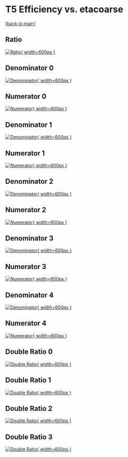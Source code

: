# T5 Efficiency vs. etacoarse

[[back to main](./)]



## Ratio

[![Ratio](../mtv/var/T5_base_321_-1_eff_etacoarse.png){ width=600px }](../mtv/var/T5_base_321_-1_eff_etacoarse.pdf)

## Denominator 0

[![Denominator](../mtv/den/T5_base_321_-1_eff_etacoarse_den0.png){ width=600px }](../mtv/den/T5_base_321_-1_eff_etacoarse_den0.pdf)

## Numerator 0

[![Numerator](../mtv/num/T5_base_321_-1_eff_etacoarse_num0.png){ width=600px }](../mtv/num/T5_base_321_-1_eff_etacoarse_num0.pdf)

## Denominator 1

[![Denominator](../mtv/den/T5_base_321_-1_eff_etacoarse_den1.png){ width=600px }](../mtv/den/T5_base_321_-1_eff_etacoarse_den1.pdf)

## Numerator 1

[![Numerator](../mtv/num/T5_base_321_-1_eff_etacoarse_num1.png){ width=600px }](../mtv/num/T5_base_321_-1_eff_etacoarse_num1.pdf)

## Denominator 2

[![Denominator](../mtv/den/T5_base_321_-1_eff_etacoarse_den2.png){ width=600px }](../mtv/den/T5_base_321_-1_eff_etacoarse_den2.pdf)

## Numerator 2

[![Numerator](../mtv/num/T5_base_321_-1_eff_etacoarse_num2.png){ width=600px }](../mtv/num/T5_base_321_-1_eff_etacoarse_num2.pdf)

## Denominator 3

[![Denominator](../mtv/den/T5_base_321_-1_eff_etacoarse_den3.png){ width=600px }](../mtv/den/T5_base_321_-1_eff_etacoarse_den3.pdf)

## Numerator 3

[![Numerator](../mtv/num/T5_base_321_-1_eff_etacoarse_num3.png){ width=600px }](../mtv/num/T5_base_321_-1_eff_etacoarse_num3.pdf)

## Denominator 4

[![Denominator](../mtv/den/T5_base_321_-1_eff_etacoarse_den4.png){ width=600px }](../mtv/den/T5_base_321_-1_eff_etacoarse_den4.pdf)

## Numerator 4

[![Numerator](../mtv/num/T5_base_321_-1_eff_etacoarse_num4.png){ width=600px }](../mtv/num/T5_base_321_-1_eff_etacoarse_num4.pdf)

## Double Ratio 0

[![Double Ratio](../mtv/ratio/T5_base_321_-1_eff_etacoarse_ratio0.png){ width=600px }](../mtv/ratio/T5_base_321_-1_eff_etacoarse_ratio0.pdf)

## Double Ratio 1

[![Double Ratio](../mtv/ratio/T5_base_321_-1_eff_etacoarse_ratio1.png){ width=600px }](../mtv/ratio/T5_base_321_-1_eff_etacoarse_ratio1.pdf)

## Double Ratio 2

[![Double Ratio](../mtv/ratio/T5_base_321_-1_eff_etacoarse_ratio2.png){ width=600px }](../mtv/ratio/T5_base_321_-1_eff_etacoarse_ratio2.pdf)

## Double Ratio 3

[![Double Ratio](../mtv/ratio/T5_base_321_-1_eff_etacoarse_ratio3.png){ width=600px }](../mtv/ratio/T5_base_321_-1_eff_etacoarse_ratio3.pdf)

